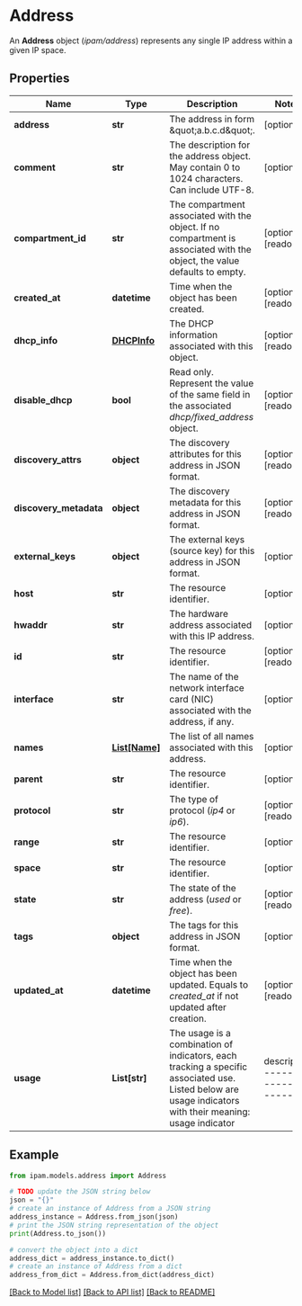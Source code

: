# Address

An __Address__ object (_ipam/address_) represents any single IP address within a given IP space.

## Properties

Name | Type | Description | Notes
------------ | ------------- | ------------- | -------------
**address** | **str** | The address in form \&quot;a.b.c.d\&quot;. | [optional] 
**comment** | **str** | The description for the address object. May contain 0 to 1024 characters. Can include UTF-8. | [optional] 
**compartment_id** | **str** | The compartment associated with the object. If no compartment is associated with the object, the value defaults to empty. | [optional] [readonly] 
**created_at** | **datetime** | Time when the object has been created. | [optional] [readonly] 
**dhcp_info** | [**DHCPInfo**](DHCPInfo.md) | The DHCP information associated with this object. | [optional] [readonly] 
**disable_dhcp** | **bool** | Read only. Represent the value of the same field in the associated _dhcp/fixed_address_ object. | [optional] [readonly] 
**discovery_attrs** | **object** | The discovery attributes for this address in JSON format. | [optional] [readonly] 
**discovery_metadata** | **object** | The discovery metadata for this address in JSON format. | [optional] [readonly] 
**external_keys** | **object** | The external keys (source key) for this address in JSON format. | [optional] 
**host** | **str** | The resource identifier. | [optional] 
**hwaddr** | **str** | The hardware address associated with this IP address. | [optional] 
**id** | **str** | The resource identifier. | [optional] [readonly] 
**interface** | **str** | The name of the network interface card (NIC) associated with the address, if any. | [optional] 
**names** | [**List[Name]**](Name.md) | The list of all names associated with this address. | [optional] 
**parent** | **str** | The resource identifier. | [optional] 
**protocol** | **str** | The type of protocol (_ip4_ or _ip6_). | [optional] [readonly] 
**range** | **str** | The resource identifier. | [optional] 
**space** | **str** | The resource identifier. | [optional] 
**state** | **str** | The state of the address (_used_ or _free_). | [optional] [readonly] 
**tags** | **object** | The tags for this address in JSON format. | [optional] 
**updated_at** | **datetime** | Time when the object has been updated. Equals to _created_at_ if not updated after creation. | [optional] [readonly] 
**usage** | **List[str]** | The usage is a combination of indicators, each tracking a specific associated use. Listed below are usage indicators with their meaning:  usage indicator        | description  ---------------------- | --------------------------------  _IPAM_                 |  Address was created by the IPAM component.  _IPAM_, _RESERVED_     |  Address was created by the API call _ipam/address_ or _ipam/host_.  _IPAM_, _NETWORK_      |  Address was automatically created by the IPAM component and is the network address of the parent subnet.  _IPAM_, _BROADCAST_    |  Address was automatically created by the IPAM component and is the broadcast address of the parent subnet.  _DHCP_                 |  Address was created by the DHCP component.  _DHCP_, _FIXEDADDRESS_ |  Address was created by the API call _dhcp/fixed_address_.  _DHCP_, _LEASED_       |  An active lease for that address was issued by a DHCP server.  _DHCP_, _DISABLED_     |  Address is disabled.  _DNS_                  |  Address is used by one or more DNS records.  _DISCOVERED_           |  Address is discovered by some network discovery probe like Network Insight or NetMRI in NIOS. | [optional] [readonly] 

## Example

```python
from ipam.models.address import Address

# TODO update the JSON string below
json = "{}"
# create an instance of Address from a JSON string
address_instance = Address.from_json(json)
# print the JSON string representation of the object
print(Address.to_json())

# convert the object into a dict
address_dict = address_instance.to_dict()
# create an instance of Address from a dict
address_from_dict = Address.from_dict(address_dict)
```
[[Back to Model list]](../README.md#documentation-for-models) [[Back to API list]](../README.md#documentation-for-api-endpoints) [[Back to README]](../README.md)


